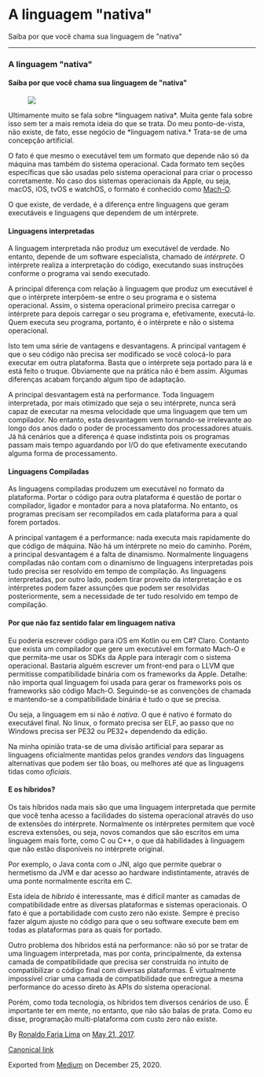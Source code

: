 A linguagem "nativa"
====================

Saiba por que você chama sua linguagem de "nativa"

------------------------------------------------------------------------

### A linguagem "nativa"

#### Saiba por que você chama sua linguagem de "nativa"

<figure>
<img src="https://cdn-images-1.medium.com/max/800/1*EMUzCn2MMj_Q7bde85XRaA.jpeg" class="graf-image" />
</figure>Ultimamente muito se fala sobre *linguagem nativa*. Muita gente
fala sobre isso sem ter a mais remota ideia do que se trata. Do meu
ponto-de-vista, não existe, de fato, esse negócio de *linguagem nativa.*
Trata-se de uma concepção artificial.

O fato é que mesmo o executável tem um formato que depende não só da
máquina mas também do sistema operacional. Cada formato tem seções
específicas que são usadas pelo sistema operacional para criar o
processo corretamente. No caso dos sistemas operacionais da Apple, ou
seja, macOS, iOS, tvOS e watchOS, o formato é conhecido como
<a href="https://en.wikipedia.org/wiki/Mach-O" class="markup--anchor markup--p-anchor">Mach-O</a>.

O que existe, de verdade, é a diferença entre linguagens que geram
executáveis e linguagens que dependem de um intérprete.

#### Linguagens interpretadas

A linguagem interpretada não produz um executável de verdade. No
entanto, depende de um software especialista, chamado de *intérprete*. O
intérprete realiza a interpretação do código, executando suas instruções
conforme o programa vai sendo executado.

A principal diferença com relação à linguagem que produz um executável é
que o intérprete interpõem-se entre o seu programa e o sistema
operacional. Assim, o sistema operacional primeiro precisa carregar o
intérprete para depois carregar o seu programa e, efetivamente,
executá-lo. Quem executa seu programa, portanto, é o intérprete e não o
sistema operacional.

Isto tem uma série de vantagens e desvantagens. A principal vantagem é
que o seu código não precisa ser modificado se você colocá-lo para
executar em outra plataforma. Basta que o intérprete seja portado para
lá e está feito o truque. Obviamente que na prática não é bem assim.
Algumas diferenças acabam forçando algum tipo de adaptação.

A principal desvantagem está na performance. Toda linguagem
interpretada, por mais otimizado que seja o seu intérprete, nunca será
capaz de executar na mesma velocidade que uma linguagem que tem um
compilador. No entanto, esta desvantagem vem tornando-se irrelevante ao
longo dos anos dado o poder de processamento dos processadores atuais.
Já há cenários que a diferença é quase indistinta pois os programas
passam mais tempo aguardando por I/O do que efetivamente executando
alguma forma de processamento.

#### Linguagens Compiladas

As linguagens compiladas produzem um executável no formato da
plataforma. Portar o código para outra plataforma é questão de portar o
compilador, ligador e montador para a nova plataforma. No entanto, os
programas precisam ser recompilados em cada plataforma para a qual forem
portados.

A principal vantagem é a performance: nada executa mais rapidamente do
que código de máquina. Não há um intérprete no meio do caminho. Porém, a
principal desvantagem é a falta de dinamismo. Normalmente linguagens
compiladas não contam com o dinamismo de linguagens interpretadas pois
tudo precisa ser resolvido em tempo de compilação. As linguagens
interpretadas, por outro lado, podem tirar proveito da interpretação e
os intérpretes podem fazer assunções que podem ser resolvidas
posteriormente, sem a necessidade de ter tudo resolvido em tempo de
compilação.

#### Por que não faz sentido falar em linguagem nativa

Eu poderia escrever código para iOS em Kotlin ou em C\#? Claro. Contanto
que exista um compilador que gere um executável em formato Mach-O e que
permita-me usar os SDKs da Apple para interagir com o sistema
operacional. Bastaria alguém escrever um front-end para o LLVM que
permitisse compatibilidade binária com os frameworks da Apple. Detalhe:
não importa qual linguagem foi usada para gerar os frameworks pois os
frameworks são código Mach-O. Seguindo-se as convenções de chamada e
mantendo-se a compatibilidade binária é tudo o que se precisa.

Ou seja, a linguagem em si não é *nativa*. O que é nativo é formato do
executável final. No linux, o formato precisa ser ELF, ao passo que no
Windows precisa ser PE32 ou PE32+ dependendo da edição.

Na minha opinião trata-se de uma divisão artificial para separar as
linguagens oficialmente mantidas pelos grandes *vendors* das linguagens
alternativas que podem ser tão boas, ou melhores até que as linguagens
tidas como *oficiais*.

#### E os híbridos?

Os tais híbridos nada mais são que uma linguagem interpretada que
permite que você tenha acesso a facilidades do sistema operacional
através do uso de extensões do intérprete. Normalmente os intérpretes
permitem que você escreva extensões, ou seja, novos comandos que são
escritos em uma linguagem mais forte, como C ou C++, o que dá
habilidades à linguagem que não estão disponíveis no intérprete
original.

Por exemplo, o Java conta com o JNI, algo que permite quebrar o
hermetismo da JVM e dar acesso ao hardware indistintamente, através de
uma ponte normalmente escrita em C.

Esta ideia de *híbrido* é interessante, mas é difícil manter as camadas
de compatibilidade entre as diversas plataformas e sistemas
operacionais. O fato é que a portabilidade com custo zero não existe.
Sempre é preciso fazer algum ajuste no código para que o seu software
execute bem em todas as plataformas para as quais for portado.

Outro problema dos híbridos está na performance: não só por se tratar de
uma linguagem interpretada, mas por conta, principalmente, da extensa
camada de compatibilidade que precisa ser construída no intuito de
compatibilizar o código final com diversas plataformas. É virtualmente
impossível criar uma camada de compatibilidade que entregue a mesma
performance do acesso direto às APIs do sistema operacional.

Porém, como toda tecnologia, os híbridos tem diversos cenários de uso. É
importante ter em mente, no entanto, que não são balas de prata. Como eu
disse, programação multi-plataforma com custo zero não existe.

By
<a href="https://medium.com/@ronaldolima" class="p-author h-card">Ronaldo Faria Lima</a>
on [May 21, 2017](https://medium.com/p/ed35586542).

<a href="https://medium.com/@ronaldolima/a-linguagem-nativa-ed35586542" class="p-canonical">Canonical link</a>

Exported from [Medium](https://medium.com) on December 25, 2020.
